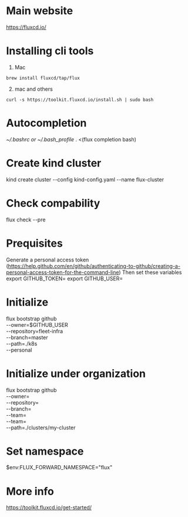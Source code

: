 # Main website

https://fluxcd.io/

# Installing cli tools

1. Mac
```
brew install fluxcd/tap/flux
```

2. mac and others
```
curl -s https://toolkit.fluxcd.io/install.sh | sudo bash
```

# Autocompletion
*~/.bashrc or ~/.bash_profile*
. <(flux completion bash)

# Create kind cluster
kind create cluster --config kind-config.yaml --name flux-cluster

# Check compability
flux check --pre

# Prequisites
Generate a personal access token (https://help.github.com/en/github/authenticating-to-github/creating-a-personal-access-token-for-the-command-line)
Then set these variables
export GITHUB_TOKEN=<your-token>
export GITHUB_USER=<your-username>

# Initialize
flux bootstrap github \
  --owner=$GITHUB_USER \
  --repository=fleet-infra \
  --branch=master \
  --path=./k8s \
  --personal


# Initialize under organization
flux bootstrap github \
  --owner=<organization> \
  --repository=<repo-name> \
  --branch=<organization default branch> \
  --team=<team1-slug> \
  --team=<team2-slug> \
  --path=./clusters/my-cluster

# Set namespace
$env:FLUX_FORWARD_NAMESPACE="flux"


# More info
https://toolkit.fluxcd.io/get-started/